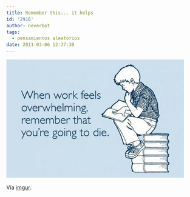 ```yaml
---
title: Remember this... it helps
id: '2916'
author: neverbot
tags:
  - pensamientos aleatorios
date: 2011-03-06 12:37:30
---
```


![201103061237.jpg](./remember-this-it-helps/201103061237.jpg)

Vía [imgur](http://imgur.com/gallery/I2rrQ).
